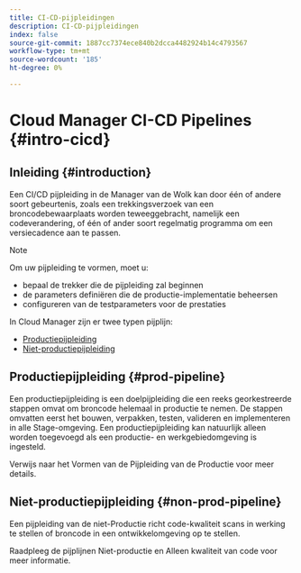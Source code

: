 ```yaml
---
title: CI-CD-pijpleidingen
description: CI-CD-pijpleidingen
index: false
source-git-commit: 1887cc7374ece840b2dcca4482924b14c4793567
workflow-type: tm+mt
source-wordcount: '185'
ht-degree: 0%

---
```



# Cloud Manager CI-CD Pipelines {#intro-cicd}

## Inleiding {#introduction}

Een CI/CD pijpleiding in de Manager van de Wolk kan door één of andere soort gebeurtenis, zoals een trekkingsverzoek van een broncodebewaarplaats worden teweeggebracht, namelijk een codeverandering, of één of ander soort regelmatig programma om een versiecadence aan te passen.

>[!NOTE]
>Om uw pijpleiding te vormen, moet u:
>* bepaal de trekker die de pijpleiding zal beginnen
>* de parameters definiëren die de productie-implementatie beheersen
>* configureren van de testparameters voor de prestaties


In Cloud Manager zijn er twee typen pijplijn:

* [Productiepijpleiding](#prod-pipeline)
* [Niet-productiepijpleiding](#non-prod-pipeline)

## Productiepijpleiding {#prod-pipeline}

Een productiepijpleiding is een doelpijpleiding die een reeks georkestreerde stappen omvat om broncode helemaal in productie te nemen. De stappen omvatten eerst het bouwen, verpakken, testen, valideren en implementeren in alle Stage-omgeving. Een productiepijpleiding kan natuurlijk alleen worden toegevoegd als een productie- en werkgebiedomgeving is ingesteld.

Verwijs naar het Vormen van de Pijpleiding van de Productie voor meer details.


## Niet-productiepijpleiding {#non-prod-pipeline}

Een pijpleiding van de niet-Productie richt code-kwaliteit scans in werking te stellen of broncode in een ontwikkelomgeving op te stellen.

Raadpleeg de pijplijnen Niet-productie en Alleen kwaliteit van code voor meer informatie.
